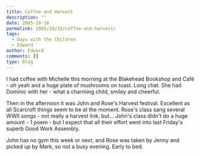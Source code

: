 ```yaml
---
title: Coffee and Harvest
description: ""
date: 2005-10-18
permalink: 2005/10/18/coffee-and-harvest/
tags:
  - Days with the Children
  - Edward
author: Edward
comments: []
type: Blog
---
```


I had coffee with Michelle this morning at the Blakehead Bookshop and
Café - oh yeah and a huge plate of mushrooms on toast. Long chat. She
had Dominic with her - what a charming child, smiley and cheerful.

Then in the afternoon it was John and Rose\'s Harvest festival.
Excellent as all Scarcroft things seem to be at the moment. Rose\'s
class sang several WWII songs - not really a harvest link, but...
John\'s class didn\'t do a huge amount - 1 poem - but I expect that all
their effort went into last Friday\'s superb Good Work Assembly.

John has no gym this week or next, and Rose was taken by Jenny and
picked up by Mark, so not a busy evening. Early to bed.

